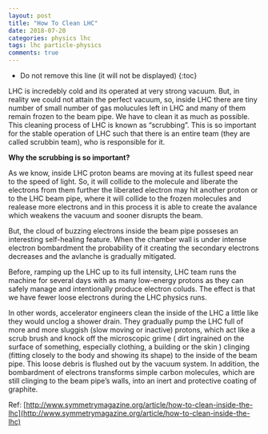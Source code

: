 ```yaml
---
layout: post
title: "How To Clean LHC"
date: 2018-07-20
categories: physics lhc
tags: lhc particle-physics
comments: true
---
```

* Do not remove this line (it will not be displayed)
{:toc}

LHC is incredebly cold and its operated at very strong vacuum. But, in reality we could not attain the perfect vacuum, so, inside LHC there are tiny number of small number of gas molucules left in LHC and many of them remain frozen to the beam pipe. We have to clean it as much as possible. This cleaning process of LHC is known as “scrubbing”. This is so important for the stable operation of LHC such that there is an entire team (they are called scrubbin team), who is responsible for it.

**Why the scrubbing is so important?**

As we know, inside LHC proton beams are moving at its fullest speed near to the speed of light. So, it will collide to the molecule and liberate the electrons from them further the liberated electron may hit another proton or to the LHC beam pipe, where it will collide to the frozen molecules and realease more electrons and in this process it is able to create the avalance which weakens the vacuum and sooner disrupts the beam.

But, the cloud of buzzing electrons inside the beam pipe posseses an interesting self-healing feature. When the chamber wall is under intense electron bombardment the probability of it creating the secondary electrons decreases and the avlanche is gradually mitigated.

Before, ramping up the LHC up to its full intensity, LHC team runs the machine for several days with as many low-energy protons as they can safely manage and intentionally produce electron coluds. The effect is that we have fewer loose electrons during the LHC physics runs.

In other words, accelerator engineers clean the inside of the LHC a little like they would unclog a shower drain. They gradually pump the LHC full of more and more sluggish (slow moving or inactive) protons, which act like a scrub brush and knock off the microscopic grime ( dirt ingrained on the surface of something, especially clothing, a building or the skin ) clinging (fitting closely to the body and showing its shape) to the inside of the beam pipe. This loose debris is flushed out by the vacuum system. In addition, the bombardment of electrons transforms simple carbon molecules, which are still clinging to the beam pipe’s walls, into an inert and protective coating of graphite.

Ref: [http://www.symmetrymagazine.org/article/how-to-clean-inside-the-lhc](http://www.symmetrymagazine.org/article/how-to-clean-inside-the-lhc)